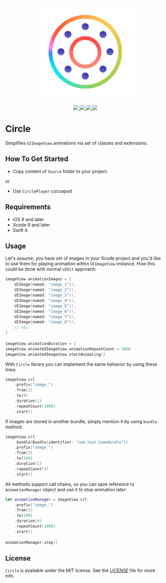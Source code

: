 <p align="center" >
	<img src="/Images/logo_2048_2048.png" alt="Circle" title="Circle" width="300px" height="300px">
</p>

<p align="center">
	<a href="https://swift.org">
		<img src="https://img.shields.io/badge/Swift-4.0-orange.svg?style=flat">
	</a>
	<a href="https://cocoapods.org">
		<img src="https://img.shields.io/cocoapods/v/Circle.svg">
	</a>
	<a href="https://cocoapods.org">
		<img src="https://img.shields.io/cocoapods/dt/Circle.svg">
	</a>
	<a href="https://tldrlegal.com/license/mit-license">
		<img src="https://img.shields.io/badge/License-MIT-blue.svg?style=flat">
	</a>
</p>

# Circle

Simplifies `UIImageView` animations via set of classes and extensions.

## How To Get Started

- Copy content of `Source` folder to your project.

or

- Use `CirclePlayer` cocoapod

## Requirements

* iOS 9 and later
* Xcode 9 and later
* Swift 4

## Usage

Let's assume, you have set of images in your Xcode project and you'd like to use them for playing animation within `UIImageView` instance. How this could be done with normal `UIKit` approach:

```swift
imageView.animationImages = [
    UIImage(named: "image_1")!,
    UIImage(named: "image_2")!,
    UIImage(named: "image_3")!,
    UIImage(named: "image_4")!,
    UIImage(named: "image_5")!,
    UIImage(named: "image_6")!,
    UIImage(named: "image_7")!,
    UIImage(named: "image_8")!,
    // etc.
]

imageView.animationDuration = 1
imageView.animatedImageView.animationRepeatCount = 1000
imageView.animatedImageView.startAnimating()
```

With `Circle` library you can implement the same behavior by using these lines:

```swift
imageView.crl
    .prefix("image_")
    .from(1)
    .to(8)
    .duration(1)
    .repeatCount(1000)
    .start()
```

If images are stored in another bundle, simply mention it by using `bundle` method:

```swift
imageView.crl
    .bundle(Bundle(identifier: "com.test.SomeBundle"))
    .prefix("image_")
    .from(1)
    .to(180)
    .duration(1)
    .repeatCount(3)
    .start()
```

All methods support call chains, so you can save reference to `AnimationManager` object and use it to stop animation later:

```swift
let animationManager = imageView.crl
    .prefix("image_")
    .from(1)
    .to(240)
    .duration(4)
    .repeatCount(1000)
    .start()

animationManager.stop()
```

## License

`Circle` is available under the MIT license. See the [LICENSE](./LICENSE) file for more info.
